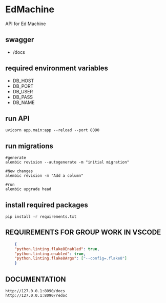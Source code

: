 # EdMachine
API for Ed Machine

## swagger
- /docs

## required environment variables
- DB_HOST
- DB_PORT
- DB_USER
- DB_PASS
- DB_NAME

## run API

    uvicorn app.main:app --reload --port 8090


## run migrations 

    #generate
    alembic revision --autogenerate -m "initial migration"

    #New changes
    alembic revision -m "Add a column"

    #run
    alembic upgrade head

## install required packages 

    pip install -r requirements.txt


## REQUIREMENTS FOR GROUP WORK IN VSCODE

```json
    {
    "python.linting.flake8Enabled": true,
    "python.linting.enabled": true,
    "python.linting.flake8Args": ["--config=.flake8"]
    }
```

## DOCUMENTATION

    http://127.0.0.1:8090/docs
    http://127.0.0.1:8090/redoc